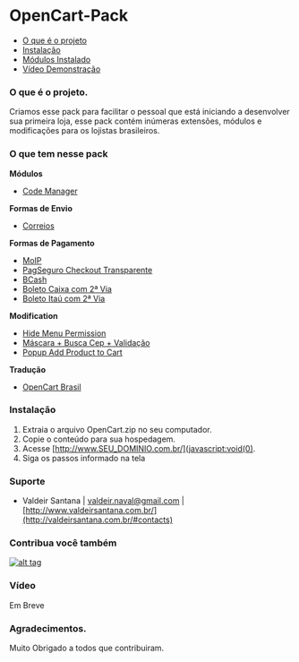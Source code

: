 OpenCart-Pack
=============

* [O que é o projeto](#o-que-%C3%A9-o-projeto)
* [Instalação](#instala%C3%A7%C3%A3o)
* [Módulos Instalado](#o-que-tem-nesse-pack)
* [Vídeo Demonstração](#v%c3%addeo)

### O que é o projeto.
Criamos esse pack para facilitar o pessoal que está iniciando a desenvolver sua primeira loja, esse pack contém inúmeras extensões, módulos e modificações para os lojistas brasileiros.

### O que tem nesse pack
**Módulos**
* [Code Manager](http://www.opencart.com/index.php?route=extension/extension/info&extension_id=17423&utm_source=valdeirsantana.com.br&utm_medium=referral&utm_campaign=opencart_install)

**Formas de Envio**
* [Correios](http://www.opencart.com/index.php?route=extension/extension/info&extension_id=980&utm_source=valdeirsantana.com.br&utm_medium=referral&utm_campaign=opencart_install)

**Formas de Pagamento**
* [MoIP](http://www.opencart.com/index.php?route=extension/extension/info&extension_id=7844&utm_source=valdeirsantana.com.br&utm_medium=referral&utm_campaign=opencart_install)
* [PagSeguro Checkout Transparente](http://www.opencart.com/index.php?route=extension/extension/info&extension_id=19676&utm_source=valdeirsantana.com.br&utm_medium=referral&utm_campaign=opencart_install)
* [BCash](http://www.opencart.com/index.php?route=extension/extension/info&extension_id=2235&utm_source=valdeirsantana.com.br&utm_medium=referral&utm_campaign=opencart_install)
* [Boleto Caixa com 2ª Via](http://www.opencart.com/index.php?route=extension/extension/info&extension_id=21655&utm_source=valdeirsantana.com.br&utm_medium=referral&utm_campaign=opencart_install)
* [Boleto Itaú com 2ª Via](http://www.opencart.com/index.php?route=extension/extension/info&extension_id=21655&utm_source=valdeirsantana.com.br&utm_medium=referral&utm_campaign=opencart_install)

**Modification**
* [Hide Menu Permission](http://www.opencart.com/index.php?route=extension/extension/info&extension_id=21940&utm_source=valdeirsantana.com.br&utm_medium=referral&utm_campaign=opencart_install)
* [Máscara + Busca Cep + Validação](http://www.opencart.com/index.php?route=extension/extension/info&extension_id=22004&utm_source=valdeirsantana.com.br&utm_medium=referral&utm_campaign=opencart_install)
* [Popup Add Product to Cart](http://www.opencart.com/index.php?route=extension/extension/info&extension_id=21989&utm_source=valdeirsantana.com.br&utm_medium=referral&utm_campaign=opencart_install)

**Tradução**
* [OpenCart Brasil](http://www.github.com/opencartbrasil/traducao)

### Instalação
1. Extraia o arquivo OpenCart.zip no seu computador.
2. Copie o conteúdo para sua hospedagem.
3. Acesse [http://www.SEU_DOMINIO.com.br/](javascript:void(0).
4. Siga os passos informado na tela

### Suporte
* Valdeir Santana | valdeir.naval@gmail.com | [http://www.valdeirsantana.com.br/](http://valdeirsantana.com.br/#contacts)

### Contribua você também
[![alt tag](https://www.paypalobjects.com/pt_BR/BR/i/btn/btn_donateCC_LG.gif)](https://www.paypal.com/cgi-bin/webscr?cmd=_s-xclick&hosted_button_id=HUBL785QDAXXG)

### Vídeo
Em Breve

### Agradecimentos.
Muito Obrigado a todos que contribuiram.
